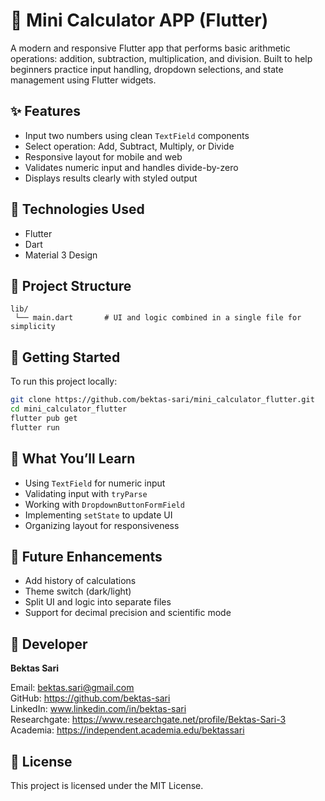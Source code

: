 # 🧮 Mini Calculator APP (Flutter)

A modern and responsive Flutter app that performs basic arithmetic operations: addition, subtraction, multiplication, and division. 
Built to help beginners practice input handling, dropdown selections, and state management using Flutter widgets.

## ✨ Features

- Input two numbers using clean `TextField` components
- Select operation: Add, Subtract, Multiply, or Divide
- Responsive layout for mobile and web
- Validates numeric input and handles divide-by-zero
- Displays results clearly with styled output

## 🚀 Technologies Used

- Flutter
- Dart
- Material 3 Design

## 📁 Project Structure

```
lib/
 └── main.dart       # UI and logic combined in a single file for simplicity
```

## 🔧 Getting Started

To run this project locally:

```bash
git clone https://github.com/bektas-sari/mini_calculator_flutter.git
cd mini_calculator_flutter
flutter pub get
flutter run
```

## 🧠 What You’ll Learn

- Using `TextField` for numeric input
- Validating input with `tryParse`
- Working with `DropdownButtonFormField`
- Implementing `setState` to update UI
- Organizing layout for responsiveness

## 🔮 Future Enhancements

- Add history of calculations
- Theme switch (dark/light)
- Split UI and logic into separate files
- Support for decimal precision and scientific mode

## 👤 Developer

**Bektas Sari**  

Email: bektas.sari@gmail.com  <br>
GitHub: https://github.com/bektas-sari <br>
LinkedIn: www.linkedin.com/in/bektas-sari <br>
Researchgate: https://www.researchgate.net/profile/Bektas-Sari-3 <br>
Academia: https://independent.academia.edu/bektassari <br>

## 📝 License

This project is licensed under the MIT License.

